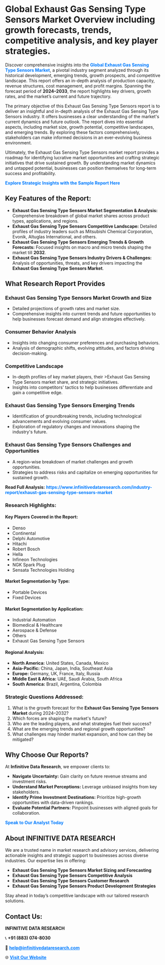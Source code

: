 <h1>Global Exhaust Gas Sensing Type Sensors Market Overview including growth forecasts, trends, competitive analysis, and key player strategies.</h1>
<p>
Discover comprehensive insights into the 
<a href="https://www.infinitivedataresearch.com/industry-report/exhaust-gas-sensing-type-sensors-market" rel="dofollow" style="color: #007BFF; text-decoration: none;"><strong>Global Exhaust Gas Sensing Type Sensors Market</strong></a>, a pivotal industry segment analyzed through its historical development, emerging trends, growth prospects, and competitive landscape. This report offers an in-depth analysis of production capacity, revenue structures, cost management, and profit margins. Spanning the forecast period of <strong>2024–2033</strong>, the report highlights key drivers, growth rates, and the market’s current and future trajectory.
</p>
<p>
The primary objective of this Exhaust Gas Sensing Type Sensors report is to deliver an insightful and in-depth analysis of the Exhaust Gas Sensing Type Sensors industry. It offers businesses a clear understanding of the market's current dynamics and future outlook. The report dives into essential aspects, including market size, growth potential, competitive landscapes, and emerging trends. By exploring these factors comprehensively, stakeholders can make informed decisions in an ever-evolving business environment.
</p>
<p>
Ultimately, the Exhaust Gas Sensing Type Sensors market report provides a roadmap for identifying lucrative market opportunities and crafting strategic initiatives that drive sustained growth. By understanding market dynamics and untapped potential, businesses can position themselves for long-term success and profitability.
</p>
<p>
<a href="https://www.infinitivedataresearch.com/request-sample/reportId=102519" style="color: #007BFF; text-decoration: none;"><strong>Explore Strategic Insights with the Sample Report Here</strong></a>
</p>

<h2>Key Features of the Report:</h2>
<ul>
<li><strong>Exhaust Gas Sensing Type Sensors Market Segmentation & Analysis:</strong> Comprehensive breakdown of global market shares across product types, applications, and regions.</li>
<li><strong>Exhaust Gas Sensing Type Sensors Competitive Landscape:</strong> Detailed profiles of industry leaders such as Mitsubishi Chemical Corporation, Evonik, Altuglas International, and others.</li>
<li><strong>Exhaust Gas Sensing Type Sensors Emerging Trends & Growth Forecasts:</strong> Focused insights on macro and micro trends shaping the market till <strong>2032</strong>.</li>
<li><strong>Exhaust Gas Sensing Type Sensors Industry Drivers & Challenges:</strong> Analysis of opportunities, threats, and key drivers impacting the <strong>Exhaust Gas Sensing Type Sensors Market</strong>.</li>
</ul>

<h2>What Research Report Provides</h2>
<h3>Exhaust Gas Sensing Type Sensors Market Growth and Size</h3>
<ul>
<li>Detailed projections of growth rates and market size.</li>
<li>Comprehensive insights into current trends and future opportunities to help businesses forecast demand and align strategies effectively.</li>
</ul>

<h3>Consumer Behavior Analysis</h3>
<ul>
<li>Insights into changing consumer preferences and purchasing behaviors.</li>
<li>Analysis of demographic shifts, evolving attitudes, and factors driving decision-making.</li>
</ul>

<h3>Competitive Landscape</h3>
<ul>
<li>In-depth profiles of key market players, their >Exhaust Gas Sensing Type Sensors market share, and strategic initiatives.</li>
<li>Insights into competitors' tactics to help businesses differentiate and gain a competitive edge.</li>
</ul>

<h3>Exhaust Gas Sensing Type Sensors Emerging Trends</h3>
<ul>
<li>Identification of groundbreaking trends, including technological advancements and evolving consumer values.</li>
<li>Exploration of regulatory changes and innovations shaping the industry's future.</li>
</ul>

<h3>Exhaust Gas Sensing Type Sensors Challenges and Opportunities</h3>
<ul>
<li>A region-wise breakdown of market challenges and growth opportunities.</li>
<li>Strategies to address risks and capitalize on emerging opportunities for sustained growth.</li>
</ul>
<p><strong>Read Full Analysis:</strong> <a href="https://www.infinitivedataresearch.com/industry-report/exhaust-gas-sensing-type-sensors-market" rel="dofollow" style="color: #007BFF; text-decoration: none;"><strong>https://www.infinitivedataresearch.com/industry-report/exhaust-gas-sensing-type-sensors-market</strong></a></p>
<h3>Research Highlights:</h3>
<h4>Key Players Covered in the Report:</h4>
<ul><li>Denso</li><li>Continental</li><li>Delphi Automotive</li><li>Hitachi</li><li>Robert Bosch</li><li>Hella</li><li>Infineon Technologies</li><li>NGK Spark Plug</li><li>Sensata Technologies Holding</li></ul>
<h4>Market Segmentation by Type:</h4>
<ul><li>Portable Devices</li><li>Fixed Devices</li></ul>
<h4>Market Segmentation by Application:</h4>
<ul><li>Industrial Automation</li><li>Biomedical &amp; Healthcare</li><li>Aerospace &amp; Defense</li><li>Others</li><li>Exhaust Gas Sensing Type Sensors</li></ul>

<h4>Regional Analysis:</h4>
<ul>
<li><strong>North America:</strong> United States, Canada, Mexico</li>
<li><strong>Asia-Pacific:</strong> China, Japan, India, Southeast Asia</li>
<li><strong>Europe:</strong> Germany, UK, France, Italy, Russia</li>
<li><strong>Middle East & Africa:</strong> UAE, Saudi Arabia, South Africa</li>
<li><strong>South America:</strong> Brazil, Argentina, Colombia</li>
</ul>

<h3>Strategic Questions Addressed:</h3>
<ol>
<li>What is the growth forecast for the <strong>Exhaust Gas Sensing Type Sensors Market</strong> during 2024–2032?</li>
<li>Which forces are shaping the market's future?</li>
<li>Who are the leading players, and what strategies fuel their success?</li>
<li>What are the emerging trends and regional growth opportunities?</li>
<li>What challenges may hinder market expansion, and how can they be mitigated?</li>
</ol>

<h2>Why Choose Our Reports?</h2>
<p>At <strong>Infinitive Data Research</strong>, we empower clients to:</p>
<ul>
<li><strong>Navigate Uncertainty:</strong> Gain clarity on future revenue streams and investment risks.</li>
<li><strong>Understand Market Perceptions:</strong> Leverage unbiased insights from key stakeholders.</li>
<li><strong>Identify Prime Investment Destinations:</strong> Prioritize high-growth opportunities with data-driven rankings.</li>
<li><strong>Evaluate Potential Partners:</strong> Pinpoint businesses with aligned goals for collaboration.</li>
</ul>
<p><a href="https://www.infinitivedataresearch.com/industry-report/exhaust-gas-sensing-type-sensors-market" rel="dofollow" style="color: #007BFF; text-decoration: none;"><strong>Speak to Our Analyst Today</strong></a></p>

<h2>About INFINITIVE DATA RESEARCH</h2>
<p>We are a trusted name in market research and advisory services, delivering actionable insights and strategic support to businesses across diverse industries. Our expertise lies in offering:</p>
<ul>
<li><strong>Exhaust Gas Sensing Type Sensors Market Sizing and Forecasting</strong></li>
<li><strong>Exhaust Gas Sensing Type Sensors Competitive Analysis</strong></li>
<li><strong>Exhaust Gas Sensing Type Sensors Customer Research</strong></li>
<li><strong>Exhaust Gas Sensing Type Sensors Product Development Strategies</strong></li>
</ul>
<p>Stay ahead in today’s competitive landscape with our tailored research solutions.</p>

<h2>Contact Us:</h2>
<p><strong>INFINITIVE DATA RESEARCH</strong></p>
<p>📞 <strong>+91 (883) 074-8030</strong></p>
<p>📧 <strong><a href="mailto:help@infinitivedataresearch.com" style="color: #007BFF;">help@infinitivedataresearch.com</a></strong></p>
<p>🌐 <strong><a href="https://www.infinitivedataresearch.com" rel="dofollow" style="color: #007BFF;">Visit Our Website</a></strong></p>